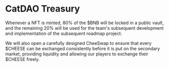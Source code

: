 # CatDAO Treasury

Whenever a NFT is minted, 80% of the $BNB will be locked in a public vault, and the remaining 20% will be used for the team's subsequent development and implementation of the subsequent roadmap project.

We will also open a carefully designed CheeSwap to ensure that every $CHEESE can be exchanged consistently before it is put on the secondary market, providing liquidity and allowing our players to exchange their $CHEESE freely.

